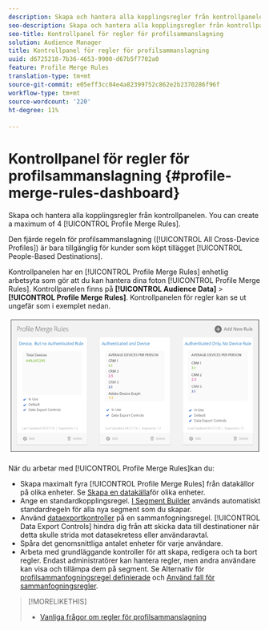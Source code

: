 ```yaml
---
description: Skapa och hantera alla kopplingsregler från kontrollpanelen. Du kan skapa maximalt fyra regler för profilsammanslagning.
seo-description: Skapa och hantera alla kopplingsregler från kontrollpanelen. Du kan skapa maximalt fyra regler för profilsammanslagning.
seo-title: Kontrollpanel för regler för profilsammanslagning
solution: Audience Manager
title: Kontrollpanel för regler för profilsammanslagning
uuid: d6725218-7b36-4653-9900-d67b5f7702a0
feature: Profile Merge Rules
translation-type: tm+mt
source-git-commit: e05eff3cc04e4a82399752c862e2b2370286f96f
workflow-type: tm+mt
source-wordcount: '220'
ht-degree: 11%

---
```



# Kontrollpanel för regler för profilsammanslagning {#profile-merge-rules-dashboard}

Skapa och hantera alla kopplingsregler från kontrollpanelen. You can create a maximum of 4 [!UICONTROL Profile Merge Rules].

Den fjärde regeln för profilsammanslagning ([!UICONTROL All Cross-Device Profiles]) är bara tillgänglig för kunder som köpt tillägget [!UICONTROL People-Based Destinations].

Kontrollpanelen har en [!UICONTROL Profile Merge Rules] enhetlig arbetsyta som gör att du kan hantera dina foton [!UICONTROL Profile Merge Rules]. Kontrollpanelen finns på **[!UICONTROL Audience Data]** > **[!UICONTROL Profile Merge Rules]**. Kontrollpanelen för regler kan se ut ungefär som i exemplet nedan.

![](assets/profile-dashboard.png)

När du arbetar med [!UICONTROL Profile Merge Rules]kan du:

* Skapa maximalt fyra [!UICONTROL Profile Merge Rules] från datakällor på olika enheter. Se [Skapa en datakälla](merge-rules-start.md#create-data-source)för olika enheter.
* Ange en standardkopplingsregel. [I Segment Builder](../segments/segment-builder.md) används automatiskt standardregeln för alla nya segment som du skapar.
* Använd [dataexportkontroller](../data-export-controls.md) på en sammanfogningsregel. [!UICONTROL Data Export Controls] hindra dig från att skicka data till destinationer när detta skulle strida mot datasekretess eller användaravtal.
* Spåra det genomsnittliga antalet enheter för varje användare.
* Arbeta med grundläggande kontroller för att skapa, redigera och ta bort regler. Endast administratörer kan hantera regler, men andra användare kan visa och tillämpa dem på segment. Se Alternativ för [profilsammanfogningsregel definierade](merge-rule-definitions.md) och [Använd fall för sammanfogningsregler](merge-rule-targeting-options.md).

>[!MORELIKETHIS]
>
>* [Vanliga frågor om regler för profilsammanslagning](../../faq/faq-profile-merge.md)


